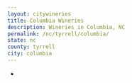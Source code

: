 ```yaml
---
layout: citywineries
title: Columbia Wineries
description: Wineries in Columbia, NC
permalink: /nc/tyrrell/columbia/
state: nc
county: tyrrell
city: columbia
---
```

-
